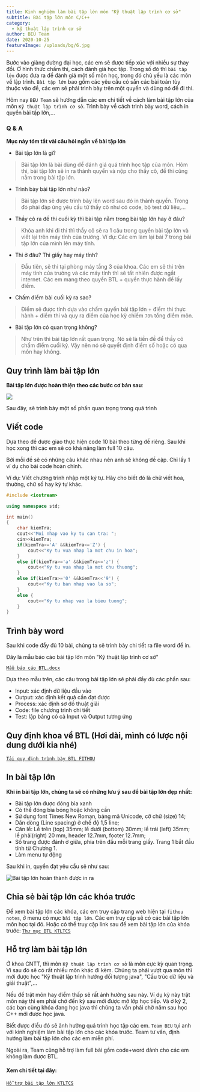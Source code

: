 ```yaml
---
title: Kinh nghiệm làm bài tập lớn môn "Kỹ thuật lập trình cơ sở"
subtitle: Bài tập lớn môn C/C++
category:
  - kỹ thuật lập trình cơ sở
author: BEU Team
date: 2020-10-25
featureImage: /uploads/bg/6.jpg
---
```


Bước vào giảng đường đại học, các em sẽ được tiếp xúc với nhiều sự thay đổi. Ở hình thức chấm thi, cách đánh giá học tập. Trong số đó thì `bài tập lớn` được đưa ra để đánh giá một số môn học, trong đó chủ yếu là các môn về lập trình. ` Bài tập lớn ` bao gồm các yêu cầu có sẵn các bài toán tùy thuộc vào đề, các em sẽ phải trình bày trên một quyển và dùng nó để đi thi.

Hôm nay `BEU Team` sẽ hướng dẫn các em chi tiết về cách làm bài tập lớn của môn ` Kỹ thuật lập trình cơ sở `. Trình bày về cách trình bày word, cách in quyển bài tập lớn,...

### Q & A
**Mục này tóm tắt vài câu hỏi ngắn về bài tập lớn**

- Bài tập lớn là gì?
>Bài tập lớn là bài dùng để đánh giá quá trình học tập của môn. Hôm thi, bài tập lớn sẽ in ra thành quyển và nộp cho thầy cô, đề thi cũng nằm trong bài tập lớn.

- Trình bày bài tập lớn như nào?
> Bài tập lớn sẽ được trình bày lên word sau đó in thành quyển. Trong đó phải đáp ứng yêu cầu từ thầy cô như có code, bộ test dữ liệu,...

- Thầy cô ra đề thi cuối kỳ thì bài tập nằm trong bài tập lớn hay ở đâu?
>Khóa anh khi đi thi thì thầy cô sẽ ra 1 câu trong quyển bài tập lớn và viết lại trên máy tính của trường. Ví dụ: Các em làm lại bài 7 trong bài tập lớn của mình lên máy tính.

- Thi ở đâu? Thi giấy hay máy tính? 
> Đầu tiên, sẽ thi tại phòng máy tầng 3 của khoa. Các em sẽ thi trên máy tính của trường và các máy tính thì sẽ tất nhiên được ngắt internet.  Các em mang theo quyển BTL + quyển thực hành để lấy điểm.

- Chấm điểm bài cuối kỳ ra sao?
> Điểm sẽ được tính dựa vào chấm quyển bài tập lớn + điểm thi thực hành + điểm thi và quy ra điểm của học kỳ chiếm `70%` tổng điểm môn.

- Bài tập lớn có quan trọng không?
> Như trên thì bài tập lớn rất quan trọng. Nó sẽ là tiền đề để thầy cô chấm điểm cuối kỳ. Vậy nên nó sẽ quyết định điểm số hoặc có qua môn hay không.

## Quy trình làm bài tập lớn

**Bài tập lớn được hoàn thiện theo các bước cơ bản sau**:

![](https://i.ibb.co/DWT6v5b/quy-trinh-btlktltcs.jpg)

Sau đây, sẽ trình bày một số phần quan trọng trong quá trình

## Viết code

Dựa theo đề được giao thực hiện code 10 bài theo từng đề riêng. Sau khi học xong thì các em sẽ có khả năng làm full 10 câu. 

Bởi mỗi đề sẽ có những câu khác nhau nên anh sẽ không đề cập. Chỉ lấy 1 ví dụ cho bài code hoàn chỉnh.

Ví dụ: Viết chương trình nhập một ký tự. Hãy cho biết đó là chữ viết hoa, thường, chữ số hay ký tự khác.

```c++
#include <iostream>

using namespace std;

int main()
{
    char kiemTra;
    cout<<"Moi nhap vao ky tu can tra: ";
    cin>>kiemTra;
    if(kiemTra>='A' &&kiemTra<='Z') {
        cout<<"Ky tu vua nhap la mot chu in hoa";
    }
    else if(kiemTra>='a' &&kiemTra<='z') {
        cout<<"Ky tu vua nhap la mot chu thuong";
    }
    else if(kiemTra>='0' &&kiemTra<<'9') {
        cout<<"Ky tu ban nhap vao la so";
    }
    else {
        cout<<"Ky tu nhap vao la bieu tuong";
    }
}
```

## Trình bày word

Sau khi code đầy đủ 10 bài, chúng ta sẽ trình bày chi tiết ra file word để in. 

Đây là mẫu báo cáo bài tập lớn môn "Kỹ thuật lập trình cơ sở"

[`Mẫu báo cáo BTL.docx`](https://bit.ly/35GGssr)

Dựa theo mẫu trên, các câu trong bài tập lớn sẽ phải đầy đủ các phần sau: 
- Input: xác định dữ liệu đầu vào
- Output: xác định kết quả cần đạt được
- Process: xác định sơ đồ thuật giải
- Code: file chương trình chi tiết
- Test: lập bảng có cả Input và Output tương ứng

## Quy định khoa về BTL (Hơi dài, mình có lược nội dung dưới kia nhé)

[`Tải quy định trình bày BTL FITHOU`](https://bit.ly/2HJY9PG)

## In bài tập lớn

**Khi in bài tập lớn, chúng ta sẽ có những lưu ý sau để bài tập lớn đẹp nhất:**
- Bài tập lớn được đóng bìa xanh
- Có thể đóng bìa bóng hoặc không cần
- Sử dụng font Times New Roman, bảng mã Unicode, cỡ chữ (size) 14;
- Dãn dòng (Line spacing) ở chế độ 1,5 line;
- Căn lề: Lề trên (top) 35mm; lề dưới (bottom) 30mm; lề trái (left)
35mm; lề phải(right) 20 mm, header 12.7mm, footer 12.7mm;
- Số trang được đánh ở giữa, phía trên đầu mỗi trang giấy. Trang 1 bắt
đầu tính từ Chương 1.
- Làm menu tự động

Sau khi in, quyển đạt yêu cầu sẽ như sau:

![](https://i.ibb.co/1M84Z03/IMG-20191120-111417.jpg "Bài tập lớn hoàn thành được in ra")

## Chia sẻ bài tập lớn các khóa trước

Để xem bài tập lớn các khóa, các em truy cập trang web hiện tại `fithou notes`, ở menu có mục `bài tập lớn`. Các em truy cập sẽ có các bài tập lớn  môn học tại đó.
Hoặc có thể truy cập link sau để xem bài tập lớn của khóa trước:
[`Thư mục BTL KTLTCS`](https://bit.ly/3lznNFh)

## Hỗ trợ làm bài tập lớn

Ở khoa CNTT, thì môn `Kỹ thuật lập trình cơ sở` là môn cực kỳ quan trọng. Vì sau đó sẽ có rất nhiều môn khác đi kèm. Chúng ta phải vượt qua môn thì mới được học "Kỹ thuật lập trình hướng đối tượng java", "Cấu trúc dữ liệu và giải thuật",...

Nếu để trật môn hay điểm thấp sẽ rất ảnh hưởng sau này. Ví dụ kỳ này trật môn này thì em phải chờ đến kỳ sau mới được mở lớp học tiếp. Và ở kỳ 2, các bạn cùng khóa đang học java thì chúng ta vẫn phải chờ năm sau học C++ mới được học java. 

Biết được điều đó sẽ ảnh hưởng quá trình học tập các em. `Team BEU` tụi anh với kinh nghiệm làm bài tập lớn cho các khóa trước. Team tư vấn, định hướng làm bài tập lớn cho các em miễn phí.

Ngoài ra, Team cũng hỗ trợ làm full bài gồm code+word dành cho các em không làm được BTL.

#### Xem chi tiết tại đây: 
[`Hỗ trợ bài tập lớn KTLTCS`](https://bit.ly/3jsssaA)